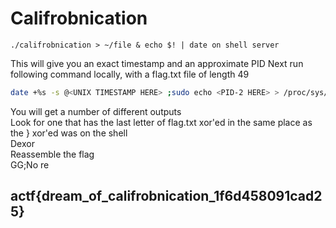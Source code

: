 # Califrobnication

```text
./califrobnication > ~/file & echo $! | date on shell server
```

This will give you an exact timestamp and an approximate PID Next run following command locally, with a flag.txt file of length 49

```bash
date +%s -s @<UNIX TIMESTAMP HERE> ;sudo echo <PID-2 HERE> > /proc/sys/kernel/ns_last_pid; ./califrobnication | hd
```

You will get a number of different outputs  
Look for one that has the last letter of flag.txt xor'ed in the same place as the } xor'ed was on the shell  
Dexor  
Reassemble the flag  
GG;No re

## actf{dream\_of\_califrobnication\_1f6d458091cad25}

